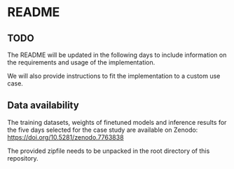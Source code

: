# README

## TODO

The README will be updated in the following days to include information on the requirements and usage of the implementation.

We will also provide instructions to fit the implementation to a custom use case.

## Data availability

The training datasets, weights of finetuned models and inference results for the five days selected for the case study are available on Zenodo: https://doi.org/10.5281/zenodo.7763838  

The provided zipfile needs to be unpacked in the root directory of this repository.
